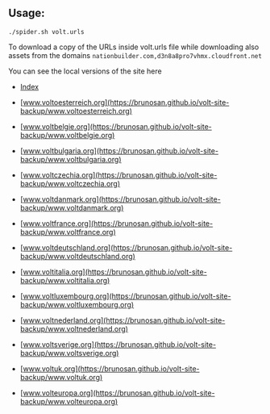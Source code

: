 
## Usage:

```
./spider.sh volt.urls
```

To download a copy of the URLs inside volt.urls file while downloading also assets from the domains `nationbuilder.com,d3n8a8pro7vhmx.cloudfront.net`


You can see the local versions of the site here
* [Index](https://brunosan.github.io/volt-site-backup/)


* [www.voltoesterreich.org](https://brunosan.github.io/volt-site-backup/www.voltoesterreich.org)
* [www.voltbelgie.org](https://brunosan.github.io/volt-site-backup/www.voltbelgie.org)
* [www.voltbulgaria.org](https://brunosan.github.io/volt-site-backup/www.voltbulgaria.org)
* [www.voltczechia.org](https://brunosan.github.io/volt-site-backup/www.voltczechia.org)
* [www.voltdanmark.org](https://brunosan.github.io/volt-site-backup/www.voltdanmark.org)
* [www.voltfrance.org](https://brunosan.github.io/volt-site-backup/www.voltfrance.org)
* [www.voltdeutschland.org](https://brunosan.github.io/volt-site-backup/www.voltdeutschland.org)
* [www.voltitalia.org](https://brunosan.github.io/volt-site-backup/www.voltitalia.org)
* [www.voltluxembourg.org](https://brunosan.github.io/volt-site-backup/www.voltluxembourg.org)
* [www.voltnederland.org](https://brunosan.github.io/volt-site-backup/www.voltnederland.org)
* [www.voltsverige.org](https://brunosan.github.io/volt-site-backup/www.voltsverige.org)
* [www.voltuk.org](https://brunosan.github.io/volt-site-backup/www.voltuk.org)
* [www.volteuropa.org](https://brunosan.github.io/volt-site-backup/www.volteuropa.org)

